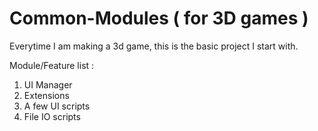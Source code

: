 # Common-Modules ( for 3D games )

Everytime I am making a 3d game, this is the basic project I start with.

Module/Feature list : 
1. UI Manager 
2. Extensions
3. A few UI scripts
4. File IO scripts 
